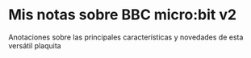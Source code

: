 # Mis notas sobre BBC micro:bit v2
Anotaciones sobre las principales características y novedades de esta versátil plaquita
